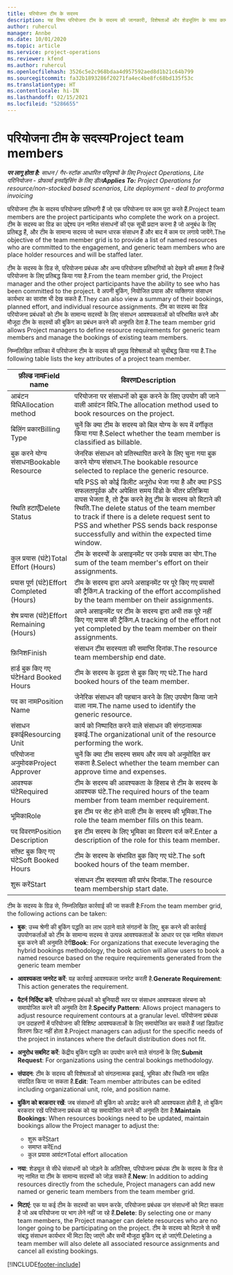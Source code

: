 ```yaml
---
title: परियोजना टीम के सदस्य
description: यह विषय परियोजना टीम के सदस्य की जानकारी, विशेषताओं और शेड्यूलिंग के साथ काम करने के तरीके के बारे में जानकारी प्रदान करता है.
author: ruhercul
manager: Annbe
ms.date: 10/01/2020
ms.topic: article
ms.service: project-operations
ms.reviewer: kfend
ms.author: ruhercul
ms.openlocfilehash: 3526c5e2c968bdaa4d957592aed8d1b21c64b799
ms.sourcegitcommit: fa32b1893286f20271fa4ec4be8fc68bd135f53c
ms.translationtype: HT
ms.contentlocale: hi-IN
ms.lasthandoff: 02/15/2021
ms.locfileid: "5286655"
---
```

# <a name="project-team-members"></a><span data-ttu-id="f5cd5-103">परियोजना टीम के सदस्य</span><span class="sxs-lookup"><span data-stu-id="f5cd5-103">Project team members</span></span>

<span data-ttu-id="f5cd5-104">_**पर लागू होता है:** साधन / गैर-स्टॉक आधारित परिदृश्यों के लिए Project Operations, Lite परिनियोजन - प्रोफार्मा इनवॉइसिंग के लिए डील_</span><span class="sxs-lookup"><span data-stu-id="f5cd5-104">_**Applies To:** Project Operations for resource/non-stocked based scenarios, Lite deployment - deal to proforma invoicing_</span></span>

<span data-ttu-id="f5cd5-105">परियोजना टीम के सदस्य परियोजना प्रतिभागी हैं जो एक परियोजना पर काम पूरा करते हैं.</span><span class="sxs-lookup"><span data-stu-id="f5cd5-105">Project team members are the project participants who complete the work on a project.</span></span> <span data-ttu-id="f5cd5-106">टीम के सदस्य का ग्रिड का उद्देश्य उन नामित संसाधनों की एक सूची प्रदान करना है जो अनुबंध के लिए प्रतिबद्ध हैं, और टीम के सामान्य सदस्य जो स्थान धारक संसाधन हैं और बाद में काम पर लगाये जायेंगे.</span><span class="sxs-lookup"><span data-stu-id="f5cd5-106">The objective of the team member grid is to provide a list of named resources who are committed to the engagement, and generic team members who are place holder resources and will be staffed later.</span></span>

<span data-ttu-id="f5cd5-107">टीम के सदस्य के ग्रिड से, परियोजना प्रबंधक और अन्य परियोजना प्रतिभागियों को देखने की क्षमता है जिन्हें परियोजना के लिए प्रतिबद्ध किया गया है.</span><span class="sxs-lookup"><span data-stu-id="f5cd5-107">From the team member grid, the Project manager and the other project participants have the ability to see who has been committed to the project.</span></span> <span data-ttu-id="f5cd5-108">वे अपनी बुकिंग, नियोजित प्रयास और व्यक्तिगत संसाधन कार्यभार का सारांश भी देख सकते हैं.</span><span class="sxs-lookup"><span data-stu-id="f5cd5-108">They can also view a summary of their bookings, planned effort, and individual resource assignments.</span></span> <span data-ttu-id="f5cd5-109">टीम का सदस्य का ग्रिड परियोजना प्रबंधकों को टीम के सामान्य सदस्यों के लिए संसाधन आवश्यकताओं को परिभाषित करने और मौजूदा टीम के सदस्यों की बुकिंग का प्रबंधन करने की अनुमति देता है.</span><span class="sxs-lookup"><span data-stu-id="f5cd5-109">The team member grid allows Project managers to define resource requirements for generic team members and manage the bookings of existing team members.</span></span>

<span data-ttu-id="f5cd5-110">निम्नलिखित तालिका में परियोजना टीम के सदस्य की प्रमुख विशेषताओं को सूचीबद्ध किया गया है.</span><span class="sxs-lookup"><span data-stu-id="f5cd5-110">The following table lists the key attributes of a project team member.</span></span>

| <span data-ttu-id="f5cd5-111">फ़ील्ड नाम</span><span class="sxs-lookup"><span data-stu-id="f5cd5-111">Field name</span></span>          | <span data-ttu-id="f5cd5-112">विवरण</span><span class="sxs-lookup"><span data-stu-id="f5cd5-112">Description</span></span>                                                                                                                                                                  |
|--------------------------|-----------------------------------------------------------------------------------------------------------------------------------------------------------------------------------|
| <span data-ttu-id="f5cd5-113">आबंटन विधि</span><span class="sxs-lookup"><span data-stu-id="f5cd5-113">Allocation method</span></span>        | <span data-ttu-id="f5cd5-114">परियोजना पर संसाधनों को बुक करने के लिए उपयोग की जाने वाली आवंटन विधि.</span><span class="sxs-lookup"><span data-stu-id="f5cd5-114">The allocation method used to book resources on the project.</span></span>                                                                         |
| <span data-ttu-id="f5cd5-115">बिलिंग प्रकार</span><span class="sxs-lookup"><span data-stu-id="f5cd5-115">Billing Type</span></span>             | <span data-ttu-id="f5cd5-116">चुनें कि क्या टीम के सदस्य को बिल योग्य के रूप में वर्गीकृत किया गया है.</span><span class="sxs-lookup"><span data-stu-id="f5cd5-116">Select whether the team member is classified as billable.</span></span>                                                                                                                                       |
| <span data-ttu-id="f5cd5-117">बुक करने योग्य संसाधन</span><span class="sxs-lookup"><span data-stu-id="f5cd5-117">Bookable Resource</span></span>        | <span data-ttu-id="f5cd5-118">जेनरिक संसाधन को प्रतिस्थापित करने के लिए चुना गया बुक करने योग्य संसाधन.</span><span class="sxs-lookup"><span data-stu-id="f5cd5-118">The bookable resource selected to replace the generic resource.</span></span>                                                                                                                   |
| <span data-ttu-id="f5cd5-119">स्थिति हटाएँ</span><span class="sxs-lookup"><span data-stu-id="f5cd5-119">Delete Status</span></span>            | <span data-ttu-id="f5cd5-120">यदि PSS को कोई डिलीट अनुरोध भेजा गया है और क्या PSS सफलतापूर्वक और अपेक्षित समय विंडो के भीतर प्रतिक्रिया वापस भेजता है, तो ट्रैक करने हेतु टीम के सदस्य को मिटाने की स्थिति.</span><span class="sxs-lookup"><span data-stu-id="f5cd5-120">The delete status of the team member to track if there is a delete request sent to PSS and whether PSS sends back response successfully and within the expected time window.</span></span> |
| <span data-ttu-id="f5cd5-121">कुल प्रयास (घंटे)</span><span class="sxs-lookup"><span data-stu-id="f5cd5-121">Total Effort (Hours)</span></span>     | <span data-ttu-id="f5cd5-122">टीम के सदस्यों के असाइनमेंट पर उनके प्रयास का योग.</span><span class="sxs-lookup"><span data-stu-id="f5cd5-122">The sum of the team member's effort on their assignments.</span></span>                                                                                                                         |
| <span data-ttu-id="f5cd5-123">प्रयास पूर्ण (घंटे)</span><span class="sxs-lookup"><span data-stu-id="f5cd5-123">Effort Completed (Hours)</span></span> | <span data-ttu-id="f5cd5-124">टीम के सदस्य द्वारा अपने असाइनमेंट पर पूरे किए गए प्रयासों की ट्रैकिंग.</span><span class="sxs-lookup"><span data-stu-id="f5cd5-124">A tracking of the effort accomplished by the team member on their assignments.</span></span>                                                                                           |
| <span data-ttu-id="f5cd5-125">शेष प्रयास (घंटे)</span><span class="sxs-lookup"><span data-stu-id="f5cd5-125">Effort Remaining (Hours)</span></span> | <span data-ttu-id="f5cd5-126">अपने असाइनमेंट पर टीम के सदस्य द्वारा अभी तक पूरे नहीं किए गए प्रयास की ट्रैकिंग.</span><span class="sxs-lookup"><span data-stu-id="f5cd5-126">A tracking of the effort not yet completed by the team member on their assignments.</span></span>                                                                                    |
| <span data-ttu-id="f5cd5-127">फ़िनिश</span><span class="sxs-lookup"><span data-stu-id="f5cd5-127">Finish</span></span>                   | <span data-ttu-id="f5cd5-128">संसाधन टीम सदस्यता की समाप्ति दिनांक.</span><span class="sxs-lookup"><span data-stu-id="f5cd5-128">The resource team membership end date.</span></span>                                                                                                                                            |
| <span data-ttu-id="f5cd5-129">हार्ड बुक किए गए घंटे</span><span class="sxs-lookup"><span data-stu-id="f5cd5-129">Hard Booked Hours</span></span>        | <span data-ttu-id="f5cd5-130">टीम के सदस्य के दृढ़ता से बुक किए गए घंटे.</span><span class="sxs-lookup"><span data-stu-id="f5cd5-130">The hard booked hours of the team member.</span></span>                                                                                                                                                                |
| <span data-ttu-id="f5cd5-131">पद का नाम</span><span class="sxs-lookup"><span data-stu-id="f5cd5-131">Position Name</span></span>            | <span data-ttu-id="f5cd5-132">जेनेरिक संसाधन की पहचान करने के लिए उपयोग किया जाने वाला नाम.</span><span class="sxs-lookup"><span data-stu-id="f5cd5-132">The name used to identify the generic resource.</span></span>                                                                                                                                   |
| <span data-ttu-id="f5cd5-133">संसाधन इकाई</span><span class="sxs-lookup"><span data-stu-id="f5cd5-133">Resourcing Unit</span></span>          | <span data-ttu-id="f5cd5-134">कार्य को निष्पादित करने वाले संसाधन की संगठनात्मक इकाई.</span><span class="sxs-lookup"><span data-stu-id="f5cd5-134">The organizational unit of the resource performing the work.</span></span>                                                                                                                      |
| <span data-ttu-id="f5cd5-135">परियोजना अनुमोदक</span><span class="sxs-lookup"><span data-stu-id="f5cd5-135">Project Approver</span></span>         | <span data-ttu-id="f5cd5-136">चुनें कि क्या टीम सदस्य समय और व्यय को अनुमोदित कर सकता है.</span><span class="sxs-lookup"><span data-stu-id="f5cd5-136">Select whether the team member can approve time and expenses.</span></span>                                                                                                                     |
| <span data-ttu-id="f5cd5-137">आवश्यक घंटे</span><span class="sxs-lookup"><span data-stu-id="f5cd5-137">Required Hours</span></span>           | <span data-ttu-id="f5cd5-138">टीम के सदस्य की आवश्यकता के हिसाब से टीम के सदस्य के आवश्यक घंटे.</span><span class="sxs-lookup"><span data-stu-id="f5cd5-138">The required hours of the team member from team member requirement.</span></span>                                                                                                                       |
| <span data-ttu-id="f5cd5-139">भूमिका</span><span class="sxs-lookup"><span data-stu-id="f5cd5-139">Role</span></span>                     | <span data-ttu-id="f5cd5-140">इस टीम पर सेट होने वाली टीम के सदस्य की भूमिका.</span><span class="sxs-lookup"><span data-stu-id="f5cd5-140">The role the team member fills on this team.</span></span>                                                                                                                                |
| <span data-ttu-id="f5cd5-141">पद विवरण</span><span class="sxs-lookup"><span data-stu-id="f5cd5-141">Position Description</span></span>     | <span data-ttu-id="f5cd5-142">इस टीम सदस्य के लिए भूमिका का विवरण दर्ज करें.</span><span class="sxs-lookup"><span data-stu-id="f5cd5-142">Enter a description of the role for this team member.</span></span>                                                                                                                             |
| <span data-ttu-id="f5cd5-143">सॉफ़्ट बुक किए गए घंटे</span><span class="sxs-lookup"><span data-stu-id="f5cd5-143">Soft Booked Hours</span></span>        | <span data-ttu-id="f5cd5-144">टीम के सदस्य के संभावित बुक किए गए घंटे.</span><span class="sxs-lookup"><span data-stu-id="f5cd5-144">The soft booked hours of the team member.</span></span>                                                                                                                                                                 |
| <span data-ttu-id="f5cd5-145">शुरू करें</span><span class="sxs-lookup"><span data-stu-id="f5cd5-145">Start</span></span>                    | <span data-ttu-id="f5cd5-146">संसाधन टीम सदस्यता की प्रारंभ दिनांक.</span><span class="sxs-lookup"><span data-stu-id="f5cd5-146">The resource team membership start date.</span></span>                                                                                                                                          |

<span data-ttu-id="f5cd5-147">टीम के सदस्य के ग्रिड से, निम्नलिखित कार्रवाई की जा सकती है:</span><span class="sxs-lookup"><span data-stu-id="f5cd5-147">From the team member grid, the following actions can be taken:</span></span>

- <span data-ttu-id="f5cd5-148">**बुक**: उच्च श्रेणी की बुकिंग पद्धति का लाभ उठाने वाले संगठनों के लिए, बुक करने की कार्रवाई उपयोगकर्ताओं को टीम के सामान्य सदस्य से उत्पन्न आवश्यकताओं के आधार पर एक नामित संसाधन बुक करने की अनुमति देगी</span><span class="sxs-lookup"><span data-stu-id="f5cd5-148">**Book**: For organizations that execute leveraging the hybrid bookings methodology, the book action will allow users to book a named resource based on the require requirements generated from the generic team member</span></span>
- <span data-ttu-id="f5cd5-149">**आवश्यकता जनरेट करें**: यह कार्रवाई आवश्यकता जनरेट करती है.</span><span class="sxs-lookup"><span data-stu-id="f5cd5-149">**Generate Requirement**: This action generates the requirement.</span></span>
- <span data-ttu-id="f5cd5-150">**पैटर्न निर्दिष्ट करें**: परियोजना प्रबंधकों को बुनियादी स्तर पर संसाधन आवश्यकता संरचना को समायोजित करने की अनुमति देता है.</span><span class="sxs-lookup"><span data-stu-id="f5cd5-150">**Specify Pattern**: Allows project managers to adjust resource requirement contours at a granular level.</span></span> <span data-ttu-id="f5cd5-151">परियोजना प्रबंधक उन उदाहरणों में परियोजना की विशिष्ट आवश्यकताओं के लिए समायोजित कर सकते हैं जहां डिफ़ॉल्ट वितरण फ़िट नहीं होता है.</span><span class="sxs-lookup"><span data-stu-id="f5cd5-151">Project managers can adjust for the specific needs of the project in instances where the default distribution does not fit.</span></span>
- <span data-ttu-id="f5cd5-152">**अनुरोध सबमिट करें**: केंद्रीय बुकिंग पद्धति का उपयोग करने वाले संगठनों के लिए.</span><span class="sxs-lookup"><span data-stu-id="f5cd5-152">**Submit Request**: For organizations using the central bookings methodology.</span></span>
- <span data-ttu-id="f5cd5-153">**संपादन**: टीम के सदस्य की विशेषताओं को संगठनात्मक इकाई, भूमिका और स्थिति नाम सहित संपादित किया जा सकता है.</span><span class="sxs-lookup"><span data-stu-id="f5cd5-153">**Edit**: Team member attributes can be edited including organizational unit, role, and position name.</span></span>
- <span data-ttu-id="f5cd5-154">**बुकिंग को बरकरार रखें**: जब संसाधनों की बुकिंग को अपडेट करने की आवश्यकता होती है, तो बुकिंग बरकरार रखें परियोजना प्रबंधक को यह समायोजित करने की अनुमति देता है:</span><span class="sxs-lookup"><span data-stu-id="f5cd5-154">**Maintain Bookings**: When resources bookings need to be updated, maintain bookings allow the Project manager to adjust the:</span></span>

    - <span data-ttu-id="f5cd5-155">शुरू करें</span><span class="sxs-lookup"><span data-stu-id="f5cd5-155">Start</span></span>
    - <span data-ttu-id="f5cd5-156">समाप्त करें</span><span class="sxs-lookup"><span data-stu-id="f5cd5-156">End</span></span>
    - <span data-ttu-id="f5cd5-157">कुल प्रयास आवंटन</span><span class="sxs-lookup"><span data-stu-id="f5cd5-157">Total effort allocation</span></span>

- <span data-ttu-id="f5cd5-158">**नया**: शेड्यूल से सीधे संसाधनों को जोड़ने के अतिरिक्त, परियोजना प्रबंधक टीम के सदस्य के ग्रिड से नए नामित या टीम के सामान्य सदस्यों को जोड़ सकते हैं.</span><span class="sxs-lookup"><span data-stu-id="f5cd5-158">**New**: In addition to adding resources directly from the schedule, Project managers can add new named or generic team members from the team member grid.</span></span>
- <span data-ttu-id="f5cd5-159">**मिटाएं**: एक या कई टीम के सदस्यों का चयन करके, परियोजना प्रबंधक उन संसाधनों को मिटा सकता है जो अब परियोजना पर भाग लेने नहीं जा रहे हैं.</span><span class="sxs-lookup"><span data-stu-id="f5cd5-159">**Delete**: By selecting one or many team members, the Project manager can delete resources who are no longer going to be participating on the project.</span></span> <span data-ttu-id="f5cd5-160">टीम के सदस्य को मिटाने से सभी संबद्ध संसाधन कार्यभार भी मिटा दिए जाएंगे और सभी मौजूदा बुकिंग रद्द हो जाएंगी.</span><span class="sxs-lookup"><span data-stu-id="f5cd5-160">Deleting a team member will also delete all associated resource assignments and  cancel all existing bookings.</span></span>


[!INCLUDE[footer-include](../includes/footer-banner.md)]